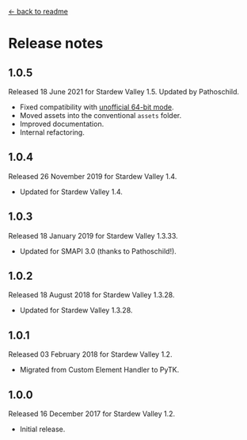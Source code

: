 ﻿﻿[← back to readme](README.md)

# Release notes
## 1.0.5
Released 18 June 2021 for Stardew Valley 1.5. Updated by Pathoschild.

* Fixed compatibility with [unofficial 64-bit mode](https://stardewvalleywiki.com/Modding:Migrate_to_64-bit_on_Windows).
* Moved assets into the conventional `assets` folder.
* Improved documentation.
* Internal refactoring.

## 1.0.4
Released 26 November 2019 for Stardew Valley 1.4.

* Updated for Stardew Valley 1.4.

## 1.0.3
Released 18 January 2019 for Stardew Valley 1.3.33.

* Updated for SMAPI 3.0 (thanks to Pathoschild!).

## 1.0.2
Released 18 August 2018 for Stardew Valley 1.3.28.

* Updated for Stardew Valley 1.3.28.

## 1.0.1
Released 03 February 2018 for Stardew Valley 1.2.

* Migrated from Custom Element Handler to PyTK.

## 1.0.0
Released 16 December 2017 for Stardew Valley 1.2.

* Initial release.

